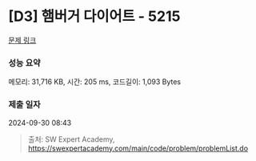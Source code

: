# [D3] 햄버거 다이어트 - 5215 

[문제 링크](https://swexpertacademy.com/main/code/problem/problemDetail.do?contestProbId=AWT-lPB6dHUDFAVT) 

### 성능 요약

메모리: 31,716 KB, 시간: 205 ms, 코드길이: 1,093 Bytes

### 제출 일자

2024-09-30 08:43



> 출처: SW Expert Academy, https://swexpertacademy.com/main/code/problem/problemList.do